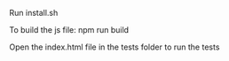 
Run install.sh

To build the js file: npm run build

Open the index.html file in the tests folder to run the tests
